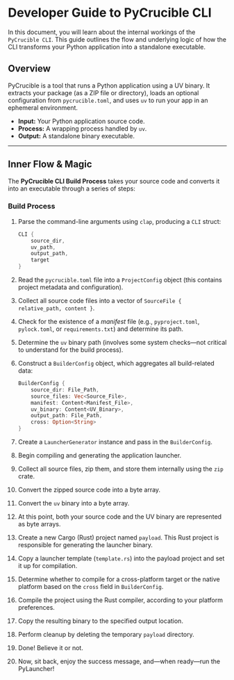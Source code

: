 # Developer Guide to PyCrucible CLI

In this document, you will learn about the internal workings of the `PyCrucible CLI`. This guide outlines the flow and underlying logic of how the CLI transforms your Python application into a standalone executable.

## Overview

PyCrucible is a tool that runs a Python application using a UV binary. It extracts your package (as a ZIP file or directory), loads an optional configuration from `pycrucible.toml`, and uses `uv` to run your app in an ephemeral environment.

* **Input:** Your Python application source code.
* **Process:** A wrapping process handled by `uv`.
* **Output:** A standalone binary executable.

---

## Inner Flow & Magic

The **PyCrucible CLI Build Process** takes your source code and converts it into an executable through a series of steps:

### Build Process

1. Parse the command-line arguments using `clap`, producing a `CLI` struct:

   ```rs
   CLI {
       source_dir,
       uv_path,
       output_path,
       target
   }
   ```

2. Read the `pycrucible.toml` file into a `ProjectConfig` object (this contains project metadata and configuration).

3. Collect all source code files into a vector of `SourceFile { relative_path, content }`.

4. Check for the existence of a *manifest* file (e.g., `pyproject.toml`, `pylock.toml`, or `requirements.txt`) and determine its path.

5. Determine the `uv` binary path (involves some system checks—not critical to understand for the build process).

6. Construct a `BuilderConfig` object, which aggregates all build-related data:

   ```rs
   BuilderConfig {
       source_dir: File_Path,
       source_files: Vec<Source_File>,
       manifest: Content<Manifest_File>,
       uv_binary: Content<UV_Binary>,
       output_path: File_Path,
       cross: Option<String>
   }
   ```

7. Create a `LauncherGenerator` instance and pass in the `BuilderConfig`.

8. Begin compiling and generating the application launcher.

9. Collect all source files, zip them, and store them internally using the `zip` crate.

10. Convert the zipped source code into a byte array.

11. Convert the `uv` binary into a byte array.

12. At this point, both your source code and the UV binary are represented as byte arrays.

13. Create a new Cargo (Rust) project named `payload`. This Rust project is responsible for generating the launcher binary.

14. Copy a launcher template (`template.rs`) into the payload project and set it up for compilation.

15. Determine whether to compile for a cross-platform target or the native platform based on the `cross` field in `BuilderConfig`.

16. Compile the project using the Rust compiler, according to your platform preferences.

17. Copy the resulting binary to the specified output location.

18. Perform cleanup by deleting the temporary `payload` directory.

19. Done! Believe it or not.

20. Now, sit back, enjoy the success message, and—when ready—run the PyLauncher!
